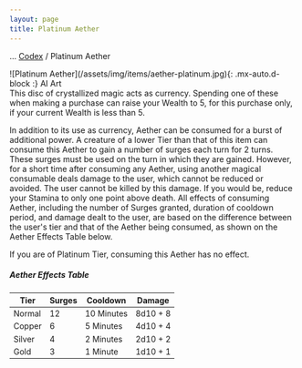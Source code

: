 ```yaml
---
layout: page
title: Platinum Aether
---
```

<span class="breadcrumbs" markdown="1">... [Codex](/codex) / Platinum Aether</span>
<div class="position-placeholder" markdown="1">
![Platinum Aether](/assets/img/items/aether-platinum.jpg){: .mx-auto.d-block :}
<span class="ai-img">AI Art</span>
</div>
This disc of crystallized magic acts as currency. Spending one of these when making a purchase can raise your Wealth to 5, for this purchase only, if your current Wealth is less than 5.

In addition to its use as currency, Aether can be consumed for a burst of additional power. A creature of a lower Tier than that of this item can consume this Aether to gain a number of surges each turn for 2 turns. These surges must be used on the turn in which they are gained. However, for a short time after consuming any Aether, using another magical consumable deals damage to the user, which cannot be reduced or avoided. The user cannot be killed by this damage. If you would be, reduce your Stamina to only one point above death. All effects of consuming Aether, including the number of Surges granted, duration of cooldown period, and damage dealt to the user, are based on the difference between the user's tier and that of the Aether being consumed, as shown on the Aether Effects Table below.

If you are of Platinum Tier, consuming this Aether has no effect.

##### Aether Effects Table

| Tier | Surges | Cooldown | Damage |
| --- | --- | --- | --- |
| Normal | 12 | 10 Minutes | 8d10 + 8 |
| Copper | 6 | 5 Minutes | 4d10 + 4 |
| Silver | 4 | 2 Minutes | 2d10 + 2 |
| Gold | 3 | 1 Minute | 1d10 + 1 |